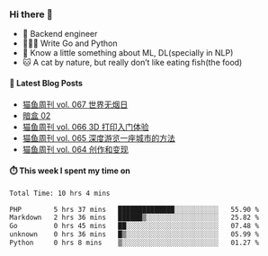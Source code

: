 ### Hi there 👋

- 🔧 Backend engineer
- 👨🏻‍💻 Write Go and Python
- 🔭 Know a little something about ML, DL(specially in NLP)
- 🐱 A cat by nature, but really don’t like eating fish(the food)

#### 📖 Latest Blog Posts
<!-- BLOG-POST-LIST:START -->
- [猫鱼周刊 vol. 067 世界无烟日](https://ameow.xyz/archives/weekly-067)
- [暗盒 02](https://ameow.xyz/archives/film-roll-02)
- [猫鱼周刊 vol. 066 3D 打印入门体验](https://ameow.xyz/archives/weekly-066)
- [猫鱼周刊 vol. 065 深度游览一座城市的方法](https://ameow.xyz/archives/weekly-065)
- [猫鱼周刊 vol. 064 创作和变现](https://ameow.xyz/archives/weekly-064)
<!-- BLOG-POST-LIST:END -->

#### ⏱️ This week I spent my time on
<!--START_SECTION:waka-->

```txt
Total Time: 10 hrs 4 mins

PHP        5 hrs 37 mins   ██████████████░░░░░░░░░░░   55.90 %
Markdown   2 hrs 36 mins   ██████▒░░░░░░░░░░░░░░░░░░   25.82 %
Go         0 hrs 45 mins   ██░░░░░░░░░░░░░░░░░░░░░░░   07.48 %
unknown    0 hrs 36 mins   █▒░░░░░░░░░░░░░░░░░░░░░░░   05.99 %
Python     0 hrs 8 mins    ▒░░░░░░░░░░░░░░░░░░░░░░░░   01.27 %
```

<!--END_SECTION:waka-->

<!--
**LeslieLeung/LeslieLeung** is a ✨ _special_ ✨ repository because its `README.md` (this file) appears on your GitHub profile.

Here are some ideas to get you started:

- 🔭 I’m currently working on ...
- 🌱 I’m currently learning ...
- 👯 I’m looking to collaborate on ...
- 🤔 I’m looking for help with ...
- 💬 Ask me about ...
- 📫 How to reach me: ...
- 😄 Pronouns: ...
- ⚡ Fun fact: ...
-->
